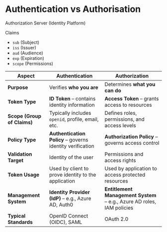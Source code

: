# Authentication vs Authorisation

Authorization Server (Identity Platform)

Claims
- `sub` (Subject)
- `iss` (Issuer)
- `aud` (Audience)
- `exp` (Expiration)
- `scope` (Permissions)




| **Aspect**             | **Authentication**                                                                 | **Authorization**                                                                 |
|------------------------|-------------------------------------------------------------------------------------|-----------------------------------------------------------------------------------|
| **Purpose**            | Verifies **who you are**                                                           | Determines **what you can do**                                                   |
| **Token Type**         | **ID Token** – contains identity information                                       | **Access Token** – grants access to resources                                    |
| **Scope (Group of Claims)** | Typically includes `openid`, profile, email, etc.                                 | Defines roles, permissions, and access levels                                    |
| **Policy Type**        | **Authentication Policy** – governs identity verification                         | **Authorization Policy** – governs access control                                |
| **Validation Target**  | Identity of the user                                                               | Permissions and access rights                                                    |
| **Token Usage**        | Used by client to prove identity to the application                                | Used by application to access protected resources                                |
| **Management System**  | **Identity Provider (IdP)** – e.g., Azure AD, Auth0                                | **Entitlement Management System** – e.g., Azure AD roles, IAM policies           |
| **Typical Standards**  | OpenID Connect (OIDC), SAML                                                             | OAuth 2.0                                                                         |
